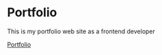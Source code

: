 # Portfolio
This is my portfolio web site as a frontend developer

[Portfolio](https://portfolio-satyapriyo.vercel.app/)
